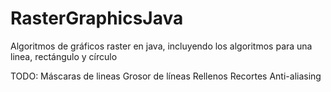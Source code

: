 # RasterGraphicsJava
Algoritmos de gráficos raster en java, incluyendo los algoritmos para una linea, rectángulo y círculo

TODO: 
  Máscaras de lineas
  Grosor de líneas
  Rellenos
  Recortes
  Anti-aliasing

